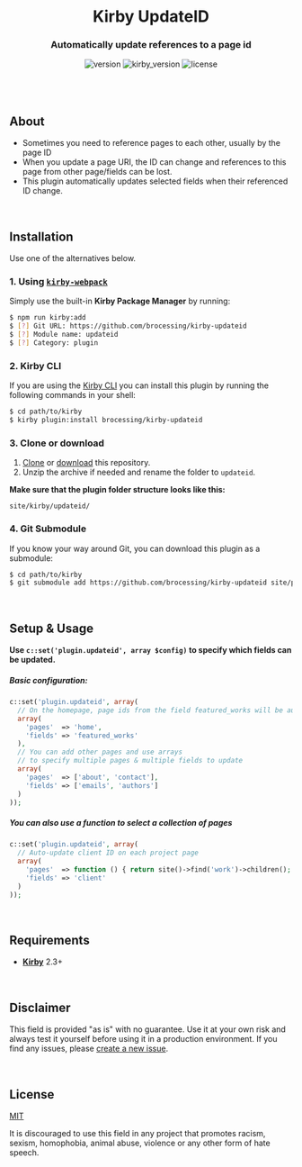 <h1 align="center">Kirby UpdateID</h1>
<h3 align="center">Automatically update references to a page id</h3>

<div align="center">
    <img alt="version" src="https://img.shields.io/badge/version-0.1.0-green.svg?style=flat-square"/>
    <img alt="kirby_version" src="https://img.shields.io/badge/kirby-2.3+-red.svg?style=flat-square"/>
    <img alt="license" src="https://img.shields.io/badge/license-MIT-blue.svg?style=flat-square"/>
    <br>
    <br>
</div>

<br>
<br>

## About

- Sometimes you need to reference pages to each other, usually by the page ID
- When you update a page URI, the ID can change and references to this page from other page/fields can be lost.
- This plugin automatically updates selected fields when their referenced ID change.

<br>

## Installation

Use one of the alternatives below.

### 1. Using [`kirby-webpack`](https://github.com/brocessing/kirby-webpack)

Simply use the built-in **Kirby Package Manager** by running:

```sh
$ npm run kirby:add
$ [?] Git URL: https://github.com/brocessing/kirby-updateid
$ [?] Module name: updateid
$ [?] Category: plugin
```

### 2. Kirby CLI

If you are using the [Kirby CLI](https://github.com/getkirby/cli) you can install this plugin by running the following commands in your shell:

```sh
$ cd path/to/kirby
$ kirby plugin:install brocessing/kirby-updateid
```

### 3. Clone or download

1. [Clone](https://github.com/brocessing/kirby-updateid.git) or [download](https://github.com/brocessing/kirby-updateid/archive/master.zip) this repository.
2. Unzip the archive if needed and rename the folder to `updateid`.

**Make sure that the plugin folder structure looks like this:**

```text
site/kirby/updateid/
```

### 4. Git Submodule

If you know your way around Git, you can download this plugin as a submodule:

```sh
$ cd path/to/kirby
$ git submodule add https://github.com/brocessing/kirby-updateid site/plugins/updateid
```

<br>

## Setup & Usage

**Use `c::set('plugin.updateid', array $config)` to specify which fields can be updated.**

##### Basic configuration:
```php
c::set('plugin.updateid', array(
  // On the homepage, page ids from the field featured_works will be auto-updated
  array(
    'pages'  => 'home',
    'fields' => 'featured_works'
  ),
  // You can add other pages and use arrays
  // to specify multiple pages & multiple fields to update
  array(
    'pages'  => ['about', 'contact'],
    'fields' => ['emails', 'authors']
  )
));
```

##### You can also use a function to select a collection of pages
```php
c::set('plugin.updateid', array(
  // Auto-update client ID on each project page
  array(
    'pages'  => function () { return site()->find('work')->children(); },
    'fields' => 'client'
  )
));
```

<br>

## Requirements

- [**Kirby**](https://getkirby.com/) 2.3+

<br>

## Disclaimer

This field is provided "as is" with no guarantee. Use it at your own risk and always test it yourself before using it in a production environment. If you find any issues, please [create a new issue](https://github.com/brocessing/kirby-updateid/issues/new).

<br>

## License

[MIT](https://opensource.org/licenses/MIT)

It is discouraged to use this field in any project that promotes racism, sexism, homophobia, animal abuse, violence or any other form of hate speech.